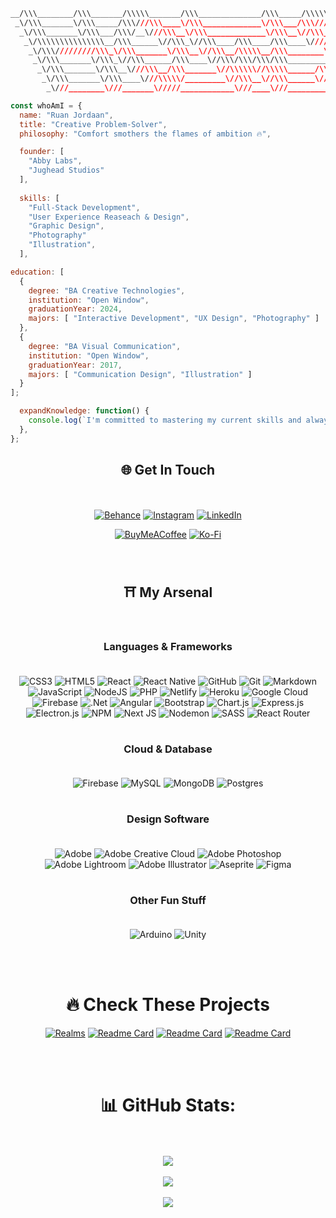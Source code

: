 ``` css
__/\\\________/\\\_______/\\\\\_______/\\\______________/\\\_____/\\\\\\\\\\\____/\\\\\\\\\\\__/\\\\\\\\\\\\\\\_        
 _\/\\\_______\/\\\_____/\\\///\\\____\/\\\_____________\/\\\___/\\\/////////\\\_\/////\\\///__\///////\\\/////__       
  _\/\\\_______\/\\\___/\\\/__\///\\\__\/\\\_____________\/\\\__\//\\\______\///______\/\\\___________\/\\\_______      
   _\/\\\\\\\\\\\\\\\__/\\\______\//\\\_\//\\\____/\\\____/\\\____\////\\\_____________\/\\\___________\/\\\_______     
    _\/\\\/////////\\\_\/\\\_______\/\\\__\//\\\__/\\\\\__/\\\________\////\\\__________\/\\\___________\/\\\_______    
     _\/\\\_______\/\\\_\//\\\______/\\\____\//\\\/\\\/\\\/\\\____________\////\\\_______\/\\\___________\/\\\_______   
      _\/\\\_______\/\\\__\///\\\__/\\\_______\//\\\\\\//\\\\\______/\\\______\//\\\______\/\\\___________\/\\\_______  
       _\/\\\_______\/\\\____\///\\\\\/_________\//\\\__\//\\\______\///\\\\\\\\\\\/____/\\\\\\\\\\\_______\/\\\_______ 
        _\///________\///_______\/////____________\///____\///_________\///////////_____\///////////________\///________
```
``` javascript
const whoAmI = {
  name: "Ruan Jordaan",
  title: "Creative Problem-Solver",
  philosophy: "Comfort smothers the flames of ambition 🔥",

  founder: [
    "Abby Labs",
    "Jughead Studios"
  ],
  
  skills: [
    "Full-Stack Development",
    "User Experience Reaseach & Design",
    "Graphic Design",
    "Photography"
    "Illustration",
  ],

education: [
  {
    degree: "BA Creative Technologies",
    institution: "Open Window",
    graduationYear: 2024,
    majors: [ "Interactive Development", "UX Design", "Photography" ]
  },
  {
    degree: "BA Visual Communication",
    institution: "Open Window",
    graduationYear: 2017,
    majors: [ "Communication Design", "Illustration" ]
  }
];

  expandKnowledge: function() {
    console.log(`I'm committed to mastering my current skills and always busy learning new ones!`);
  },
};
```
<div align="center">

## 🌐 Get In Touch
<br/><br/>
[![Behance](https://img.shields.io/badge/Behance-1769ff.svg?style=for-the-badge&logo=behance&logoColor=white)](https://behance.net/https://www.behance.net/ruan-jordaan) 
[![Instagram](https://img.shields.io/badge/Instagram-%23E4405F.svg?style=for-the-badge&logo=Instagram&logoColor=white)](https://instagram.com/https://www.instagram.com/jughead.jpg/) 
[![LinkedIn](https://img.shields.io/badge/LinkedIn-%230077B5.svg?style=for-the-badge&logo=linkedin&logoColor=white)](https://linkedin.com/in/https://www.linkedin.com/in/ruanjordaan/) 

[![BuyMeACoffee](https://img.shields.io/badge/Buy%20Me%20a%20Coffee-ffdd00?style=for-the-badge&logo=buy-me-a-coffee&logoColor=black)](https://buymeacoffee.com/jughead) 
[![Ko-Fi](https://img.shields.io/badge/Ko--fi-F16061?style=for-the-badge&logo=ko-fi&logoColor=white)](https://ko-fi.com/jugheadstudios) 

<br/>

## ⛩️ My Arsenal 

<br/>

### Languages & Frameworks <br/><br/>
![CSS3](https://img.shields.io/badge/css3-%231572B6.svg?style=for-the-badge&logo=css3&logoColor=white) ![HTML5](https://img.shields.io/badge/html5-%23E34F26.svg?style=for-the-badge&logo=html5&logoColor=white) ![React](https://img.shields.io/badge/react-%2320232a.svg?style=for-the-badge&logo=react&logoColor=%2361DAFB) ![React Native](https://img.shields.io/badge/react_native-%2320232a.svg?style=for-the-badge&logo=react&logoColor=%2361DAFB) ![GitHub](https://img.shields.io/badge/github-%23121011.svg?style=for-the-badge&logo=github&logoColor=white) ![Git](https://img.shields.io/badge/git-%23F05033.svg?style=for-the-badge&logo=git&logoColor=white) ![Markdown](https://img.shields.io/badge/markdown-%23000000.svg?style=for-the-badge&logo=markdown&logoColor=white) ![JavaScript](https://img.shields.io/badge/javascript-%23323330.svg?style=for-the-badge&logo=javascript&logoColor=%23F7DF1E) ![NodeJS](https://img.shields.io/badge/node.js-6DA55F?style=for-the-badge&logo=node.js&logoColor=white) ![PHP](https://img.shields.io/badge/php-%23777BB4.svg?style=for-the-badge&logo=php&logoColor=white) ![Netlify](https://img.shields.io/badge/netlify-%23000000.svg?style=for-the-badge&logo=netlify&logoColor=#00C7B7) ![Heroku](https://img.shields.io/badge/heroku-%23430098.svg?style=for-the-badge&logo=heroku&logoColor=white) ![Google Cloud](https://img.shields.io/badge/GoogleCloud-%234285F4.svg?style=for-the-badge&logo=google-cloud&logoColor=white) ![Firebase](https://img.shields.io/badge/firebase-%23039BE5.svg?style=for-the-badge&logo=firebase) ![.Net](https://img.shields.io/badge/.NET-5C2D91?style=for-the-badge&logo=.net&logoColor=white) ![Angular](https://img.shields.io/badge/angular-%23DD0031.svg?style=for-the-badge&logo=angular&logoColor=white) ![Bootstrap](https://img.shields.io/badge/bootstrap-%238511FA.svg?style=for-the-badge&logo=bootstrap&logoColor=white) ![Chart.js](https://img.shields.io/badge/chart.js-F5788D.svg?style=for-the-badge&logo=chart.js&logoColor=white) ![Express.js](https://img.shields.io/badge/express.js-%23404d59.svg?style=for-the-badge&logo=express&logoColor=%2361DAFB) ![Electron.js](https://img.shields.io/badge/Electron-191970?style=for-the-badge&logo=Electron&logoColor=white) ![NPM](https://img.shields.io/badge/NPM-%23CB3837.svg?style=for-the-badge&logo=npm&logoColor=white) ![Next JS](https://img.shields.io/badge/Next-black?style=for-the-badge&logo=next.js&logoColor=white) ![Nodemon](https://img.shields.io/badge/NODEMON-%23323330.svg?style=for-the-badge&logo=nodemon&logoColor=%BBDEAD) ![SASS](https://img.shields.io/badge/SASS-hotpink.svg?style=for-the-badge&logo=SASS&logoColor=white) ![React Router](https://img.shields.io/badge/React_Router-CA4245?style=for-the-badge&logo=react-router&logoColor=white) 

# 

### Cloud & Database <br/><br/>
![Firebase](https://img.shields.io/badge/firebase-a08021?style=for-the-badge&logo=firebase&logoColor=ffcd34) ![MySQL](https://img.shields.io/badge/mysql-4479A1.svg?style=for-the-badge&logo=mysql&logoColor=white) ![MongoDB](https://img.shields.io/badge/MongoDB-%234ea94b.svg?style=for-the-badge&logo=mongodb&logoColor=white) ![Postgres](https://img.shields.io/badge/postgres-%23316192.svg?style=for-the-badge&logo=postgresql&logoColor=white) 

# 

### Design Software <br/><br/>
![Adobe](https://img.shields.io/badge/adobe-%23FF0000.svg?style=for-the-badge&logo=adobe&logoColor=white) ![Adobe Creative Cloud](https://img.shields.io/badge/Adobe%20Creative%20Cloud-DA1F26.svg?style=for-the-badge&logo=Adobe%20Creative%20Cloud&logoColor=white) ![Adobe Photoshop](https://img.shields.io/badge/adobe%20photoshop-%2331A8FF.svg?style=for-the-badge&logo=adobe%20photoshop&logoColor=white) <br/>
![Adobe Lightroom](https://img.shields.io/badge/Adobe%20Lightroom-31A8FF.svg?style=for-the-badge&logo=Adobe%20Lightroom&logoColor=white) ![Adobe Illustrator](https://img.shields.io/badge/adobe%20illustrator-%23FF9A00.svg?style=for-the-badge&logo=adobe%20illustrator&logoColor=white) ![Aseprite](https://img.shields.io/badge/Aseprite-FFFFFF?style=for-the-badge&logo=Aseprite&logoColor=#7D929E) ![Figma](https://img.shields.io/badge/figma-%23F24E1E.svg?style=for-the-badge&logo=figma&logoColor=white) 

# 

### Other Fun Stuff <br/><br/>
![Arduino](https://img.shields.io/badge/-Arduino-00979D?style=for-the-badge&logo=Arduino&logoColor=white) ![Unity](https://img.shields.io/badge/unity-%23000000.svg?style=for-the-badge&logo=unity&logoColor=white)

<br/><br/>

# 🔥 Check These Projects
[![Realms](https://github-readme-stats.vercel.app/api/pin/?username=JugheadStudio&repo=Realms&theme=dark&hide_border=true)](https://github.com/JugheadStudio/Realms)
[![Readme Card](https://github-readme-stats.vercel.app/api/pin/?username=JugheadStudio&repo=Frames&theme=dark&hide_border=true)](https://github.com/JugheadStudio/Frames)
[![Readme Card](https://github-readme-stats.vercel.app/api/pin/?username=JugheadStudio&repo=Tradera&theme=dark&hide_border=true)](https://github.com/JugheadStudio/Tradera)
[![Readme Card](https://github-readme-stats.vercel.app/api/pin/?username=JugheadStudio&repo=Fallout-Forge-Frontend&theme=dark&hide_border=true)](https://github.com/JugheadStudio/Fallout-Forge-Frontend)

<br/><br/>

# 📊 GitHub Stats:
<br/><br/>
  <img src="https://github-readme-streak-stats.herokuapp.com/?user=JugheadStudio&theme=dark&hide_border=true" /><br/><br/>
  <img src="https://github-readme-stats.vercel.app/api?username=JugheadStudio&theme=dark&hide_border=true&include_all_commits=true&count_private=true&rank_icon=github" /><br/><br/>
  <img src="https://github-readme-stats.vercel.app/api/top-langs/?username=JugheadStudio&layout=donut-vertical&theme=dark&hide_border=true" />

  <br/><br/>

  </div>

  
<!-- Proudly created with GPRM ( https://gprm.itsvg.in ) -->
